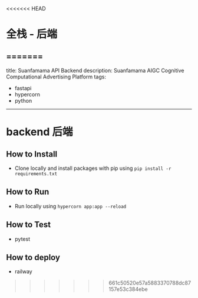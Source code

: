 <<<<<<< HEAD
# 全栈 - 后端
=======
---
title: Suanfamama API Backend
description: Suanfamama AIGC Cognitive Computational Advertising Platform
tags:
  - fastapi
  - hypercorn
  - python
---

# backend 后端
## How to Install
- Clone locally and install packages with pip using `pip install -r requirements.txt`

## How to Run
- Run locally using `hypercorn app:app --reload`

## How to Test
- pytest

## How to deploy
- railway
>>>>>>> 661c50520e57a5883370788dc87157e53c384ebe
